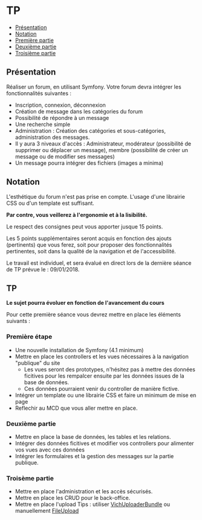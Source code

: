 # TP

* [Présentation](#prsentation)
* [Notation](#notation)
* [Première partie](#tp-1)
* [Deuxième partie](#tp-2)
* [Troisième partie](#tp-3)

## Présentation

Réaliser un forum, en utilisant Symfony. Votre forum devra intégrer les fonctionnalités suivantes :

* Inscription, connexion, déconnexion
* Création de message dans les catégories du forum
* Possibilité de répondre à un message
* Une recherche simple
* Administration : Création des catégories et sous-catégories, administration des messages.
* Il y aura 3 niveaux d'accès : Administrateur, modérateur (possibilité de supprimer ou déplacer un message), membre (possibilité de créer un message ou de modifier ses messages)
* Un message pourra intégrer des fichiers (images a minima)

## Notation

L'esthétique du forum n'est pas prise en compte. L'usage d'une librairie CSS ou d'un template est suffisant.

**Par contre, vous veillerez à l'ergonomie et à la lisibilité.**

Le respect des consignes peut vous apporter jusque 15 points.

Les 5 points supplémentaires seront acquis en fonction des ajouts (pertinents) que vous ferez, soit pour proposer des fonctionnalités pertinentes, soit dans la qualité de la navigation et de l'accessibilité.

Le travail est individuel, et sera évalué en direct lors de la dernière séance de TP prévue le : 09/01/2018.

## TP

**Le sujet pourra évoluer en fonction de l'avancement du cours**

Pour cette première séance vous devrez mettre en place les éléments suivants :

### Première étape

* Une nouvelle installation de Symfony (4.1 minimum)
* Mettre en place les controllers et les vues nécessaires à la navigation "publique" du site
    * Les vues seront des prototypes, n'hésitez pas à mettre des données ficitives pour les rempalcer ensuite par les données issues de la base de données.
    * Ces données pourraient venir du controller de manière fictive.
* Intégrer un template ou une librairie CSS et faire un minimum de mise en page
* Reflechir au MCD que vous aller mettre en place.


### Deuxième partie

* Mettre en place la base de données, les tables et les relations.
* Intégrer des données ficitives et modifier vos controllers pour alimenter vos vues avec ces données
* Intégrer les formulaires et la gestion des messages sur la partie publique.


### Troisème partie

* Mettre en place l'administration et les accès sécurisés.
* Mettre en place les CRUD pour le back-office.
* Mettre en place l'upload Tips : utiliser [VichUploaderBundle](https://github.com/dustin10/VichUploaderBundle) ou manuellement [FileUpload](https://symfony.com/doc/3.4/controller/upload_file.html)
